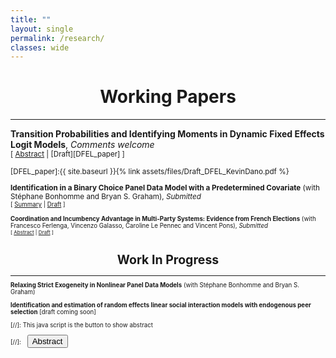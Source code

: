 ```yaml
---
title: ""
layout: single
permalink: /research/
classes: wide
---
```


# <center> Working Papers  </center>
- - -

**Transition Probabilities and Identifying Moments in Dynamic Fixed Effects Logit Models**, *Comments welcome* <br />
<small>[ <a href="#/" onclick="visib('DFEL')">Abstract</a> | [Draft][DFEL_paper] ] 


<div id="DFEL" style="display: none; text-align: justify; line-height: 1.2" ><small>
This paper introduces an algebraic approach to derive identifying moments in dynamic logit models with strictly exogenous regressors and additive fixed effects.  It is based upon two common features in this class of models. First, many (individual-specific) transition probabilities can be expressed as conditional expectations of functions of the data and common parameters given the initial condition, the regressors and the fixed effects. We call such functions transition functions.  Second, after a certain time period, multiple transition functions map to the same transition probabilities. This  motivates a differencing strategy leveraging the multiplicity of transition functions to produce valid moment conditions in panels of adequate length. We detail the construction of identifying moments in scalar models of arbitrary lag order as well as first-order panel vector autoregressions and dynamic multinomial logit models. A simulation study illustrates the small sample performance of GMM estimators based on our methodology.
</small><br><br/></div>

[DFEL_paper]:{{ site.baseurl }}{% link assets/files/Draft_DFEL_KevinDano.pdf %}



**Identification in a Binary Choice Panel Data Model with a Predetermined Covariate** (with Stéphane Bonhomme and Bryan S. Graham), *Submitted* <br />
<small>[ <a href="#/" onclick="visib('series')">Summary</a> | [Draft][series_paper] ] 


<div id="series" style="display: none; text-align: justify; line-height: 1.2" ><small>
We study identification in a binary choice panel data model with a single predetermined binary covariate (i.e., a covariate sequentially exogenous conditional on lagged outcomes and covariates). The choice model is indexed by a scalar parameter, whereas the distribution of unit-specific heterogeneity, as well as the feedback process that maps lagged outcomes into future covariate realizations, are left unrestricted. We provide a simple condition under which the model parameter is never point-identified, no matter the number of time periods available. At the same time, we show in simulations that its identified set can remain informative suggesting that meaningful learning is possible even in short panels with feedback.
</small><br><br/></div>

[series_paper]: https://arxiv.org/pdf/2301.05733.pdf

**Coordination and Incumbency Advantage in Multi-Party Systems: Evidence from French Elections** (with Francesco Ferlenga, Vincenzo Galasso, Caroline Le Pennec and Vincent Pons), *Submitted* <br />
<small>[ <a href="#/" onclick="visib('incumbency')">Abstract</a>  | [Draft][incumbency_adv] ] </small>


<div id="incumbency" style="display: none; text-align: justify; line-height: 1.2" ><small>
In theory, free and fair elections can improve the selection of politicians and incentivize them to exert effort. In practice, incumbency advantage and coordination issues may lead to the (re)election of bad politicians. We ask whether these two forces compound each other. Using an RDD in French two-round local and parliamentary elections, we find that winning an election increases candidates' chances to win the next election by 25.1 percentage points. Close winners are more likely to run again and more likely to win, conditional on running, than close losers. Incumbents run a more personalized campaign communication and face fewer ideologically close competitors, indicating that parties on the winning side coordinate more effectively than the losing side. A complementary RDD reveals that candidates who marginally qualify for the runoff also rally voters, but without affecting the number of competitors on their side. We conclude that party coordination and voters rallying candidates who won or gained visibility in an election both contribute to their success in future races, absent any actual difference in quality with candidates on the losing side.
</small><br><br/></div>

[incumbency_adv]: https://www.dropbox.com/s/fivg9pv3z6weh22/20221003_Incumbency_and_runoff_advantage_in_France.pdf?dl=0

# <center> Work In Progress  </center>
- - -
<!--- **Transition probabilities and identifying moments in (V)AR and dynamic multinomial panel logit models with fixed effects** [draft coming soon]  --->

**Relaxing Strict Exogeneity in Nonlinear Panel Data Models** (with Stéphane Bonhomme and Bryan S. Graham)



**Identification and estimation of random effects linear social interaction models with endogenous peer selection**  [draft coming soon]



[//]: This java script is the button to show abstract
 <script>
  function visib(id) {
   var x = document.getElementById(id);
   if (x.style.display === "block") {
     x.style.display = "none";
   } else {
     x.style.display = "block";
   }
 }
 </script>

 [//]:&emsp;<button onclick="visib('polariz')" class="btn btn--inverse btn--small">Abstract</button>
 